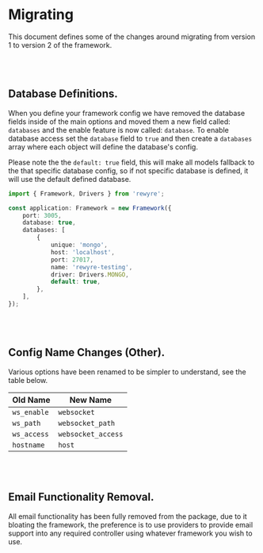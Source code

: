 # Migrating

This document defines some of the changes around migrating from version 1 to version 2 of the framework.

<br><br>

## Database Definitions.

When you define your framework config we have removed the database fields inside of the main options and moved them a new field called: `databases` and the enable feature is now called: `database`. To enable database access set the `database` field to `true` and then create a `databases` array where each object will define the database's config.

Please note the the `default: true` field, this will make all models fallback to the that specific database config, so if not specific database is defined, it will use the default defined database.

```typescript
import { Framework, Drivers } from 'rewyre';

const application: Framework = new Framework({
	port: 3005,
	database: true,
	databases: [
		{
			unique: 'mongo',
			host: 'localhost',
			port: 27017,
			name: 'rewyre-testing',
			driver: Drivers.MONGO,
			default: true,
		},
	],
});
```

<br><br>

## Config Name Changes (Other).

Various options have been renamed to be simpler to understand, see the table below.

| Old Name | New Name |
| - | - |
| `ws_enable` | `websocket` |
| `ws_path` | `websocket_path` |
| `ws_access` | `websocket_access` |
| `hostname` | `host` |

<br><br>

## Email Functionality Removal.

All email functionality has been fully removed from the package, due to it bloating the framework, the preference is to use providers to provide email support into any required controller using whatever framework you wish to use.